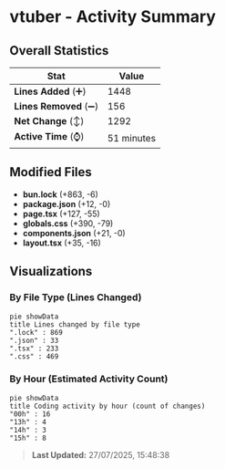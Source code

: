 # vtuber - Activity Summary 

## Overall Statistics

| Stat                   | Value                                                             |
| ---------------------- | ----------------------------------------------------------------- |
| **Lines Added** (➕)   | 1448                                          |
| **Lines Removed** (➖) | 156                                        |
| **Net Change** (↕)    | 1292                |
| **Active Time** (⌚)   | 51 minutes |


## Modified Files
- **bun.lock** (+863, -6)
- **package.json** (+12, -0)
- **page.tsx** (+127, -55)
- **globals.css** (+390, -79)
- **components.json** (+21, -0)
- **layout.tsx** (+35, -16)

## Visualizations

### By File Type (Lines Changed)

```mermaid
pie showData
title Lines changed by file type
".lock" : 869
".json" : 33
".tsx" : 233
".css" : 469
```

### By Hour (Estimated Activity Count)

```mermaid
pie showData
title Coding activity by hour (count of changes)
"00h" : 16
"13h" : 4
"14h" : 3
"15h" : 8
```


> **Last Updated:** 27/07/2025, 15:48:38